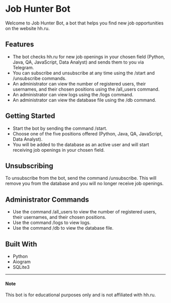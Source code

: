 # Job Hunter Bot

Welcome to Job Hunter Bot, a bot that helps you find new job opportunities on the website hh.ru.


## Features

- The bot checks hh.ru for new job openings in your chosen field (Python, Java, QA, JavaScript, Data Analyst) and sends them to you via Telegram.
- You can subscribe and unsubscribe at any time using the /start and /unsubscribe commands.
- An administrator can view the number of registered users, their usernames, and their chosen positions using the /all_users command. 
- An administrator can view logs using the /logs command. 
- An administrator can view the database file using the /db command.

  
## Getting Started

- Start the bot by sending the command /start.
- Choose one of the five positions offered (Python, Java, QA, JavaScript, Data Analyst). 
- You will be added to the database as an active user and will start receiving job openings in your chosen field.

## **Unsubscribing**

To unsubscribe from the bot, send the command /unsubscribe. This will remove you from the database and you will no longer receive job openings. 

## Administrator Commands

* Use the command /all_users to view the number of registered users, their usernames, and their chosen positions.
* Use the command /logs to view logs.
* Use the command /db to view the database file.

## Built With

* Python
* Aiogram
* SQLite3

----
  
#### Note

This bot is for educational purposes only and is not affiliated with hh.ru.